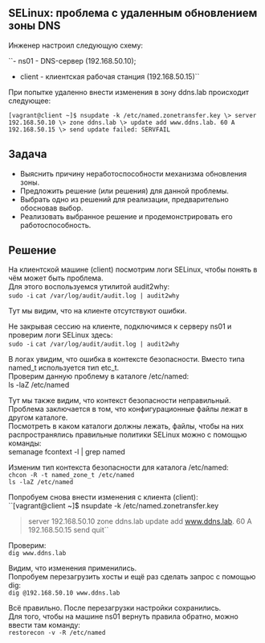 ## SELinux: проблема с удаленным обновлением зоны DNS

Инженер настроил следующую схему:  

``- ns01 - DNS-сервер (192.168.50.10);  
- client - клиентская рабочая станция (192.168.50.15)``  

При попытке удаленно внести изменения в зону ddns.lab происходит следующее:  

``[vagrant@client ~]$ nsupdate -k /etc/named.zonetransfer.key
\> server 192.168.50.10
\> zone ddns.lab
\> update add www.ddns.lab. 60 A 192.168.50.15
\> send
update failed: SERVFAIL``

## Задача  

- Выяснить причину неработоспособности механизма обновления зоны.
- Предложить решение (или решения) для данной проблемы.
- Выбрать одно из решений для реализации, предварительно обосновав выбор.
- Реализовать выбранное решение и продемонстрировать его работоспособность.


## Решение  

На клиентской машине (client) посмотрим логи SELinux, чтобы понять в чём может быть проблема.  
Для этого воспользуемся утилитой audit2why:  
``sudo -i``
``cat /var/log/audit/audit.log | audit2why``  
  
Тут мы видим, что на клиенте отсутствуют ошибки.  
  
Не закрывая сессию на клиенте, подключимся к серверу ns01 и проверим логи SELinux здесь:  
``sudo -i``
``cat /var/log/audit/audit.log | audit2why``  
  
В логах увидим, что ошибка в контексте безопасности. Вместо типа named_t используется тип etc_t.  
Проверим данную проблему в каталоге /etc/named:  
ls -laZ /etc/named  
  
Тут мы также видим, что контекст безопасности неправильный. Проблема
заключается в том, что конфигурационные файлы лежат в другом каталоге.  
Посмотреть в каком каталоги должны лежать, файлы, чтобы на них
распространялись правильные политики SELinux можно с помощью команды:  
semanage fcontext -l | grep named  
  
Изменим тип контекста безопасности для каталога /etc/named:  
``chcon -R -t named_zone_t /etc/named``  
``ls -laZ /etc/named``  
  
Попробуем снова внести изменения с клиента (client):  
``[vagrant@client ~]$ nsupdate -k /etc/named.zonetransfer.key
> server 192.168.50.10
> zone ddns.lab
> update add www.ddns.lab. 60 A 192.168.50.15
> send
> quit``  
  
Проверим:  
``dig www.ddns.lab``  
  
Видим, что изменения применились.  
Попробуем перезагрузить хосты и ещё раз сделать запрос с помощью dig:  
``dig @192.168.50.10 www.ddns.lab``  
  
Всё правильно. После перезагрузки настройки сохранились.  
Для того, чтобы на машине ns01 вернуть правила обратно, можно ввести там команду:  
``restorecon -v -R /etc/named``  
